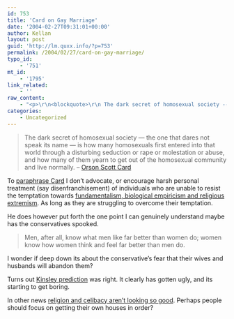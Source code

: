 ```yaml
---
id: 753
title: 'Card on Gay Marriage'
date: '2004-02-27T09:31:01+00:00'
author: Kellan
layout: post
guid: 'http://lm.quxx.info/?p=753'
permalink: /2004/02/27/card-on-gay-marriage/
typo_id:
    - '751'
mt_id:
    - '1795'
link_related:
    - ''
raw_content:
    - "<p>\r\n<blockquote>\r\n The dark secret of homosexual society -- the one that dares not speak its name -- is how many homosexuals first entered into that world through a disturbing seduction or rape or molestation or abuse, and how many of them yearn to get out of the homosexual community and live normally. - <a href=\\\"http://www.ornery.org/essays/warwatch/2004-02-15-1.html\\\">Orson Scott Card</a>\r\n</blockquote>\r\n \r\nTo <a href=\\\"http://www.nauvoo.com/library/hypocrites-osc.html\\\">paraphrase Card</a> I don\\'t advocate, or encourage harsh personal treatment (say disenfranchisement) of individuals who are unable to resist the temptation towards <a href=\\\"http://www.nauvoo.com/library/hypocrites-osc.html\\\">fundamentalism, biological empiricism and religious extremism</a>.  As long as they are struggling to overcome their temptation.\r\n</p>\r\n\r\n<p>\r\nHe does however put forth the one point I can genuinely understand maybe has the conservatives spooked.\r\n<blockquote>\r\nMen, after all, know what men like far better than women do; women know how women think and feel far better than men do. \r\n</blockquote>\r\nI wonder if deep down its about the conservative\\'s fear that their wives and husbands will abandon them?\r\n</p>\r\n<p>\r\nTurns out <a href=\\\"http://nielsenhayden.com/electrolite/archives/002828.html\\\">Kinsley prediction</a> was right.  It clearly has gotten ugly, and its starting to get boring.\r\n</p>\r\n<p>\r\nIn other news <a href=\\\"http://www.guardian.co.uk/uslatest/story/0,1282,-3797254,00.html\\\">religion and celibacy aren\\'t looking so good</a>.  Perhaps people should focus on getting their own houses in order?\r\n</p>"
categories:
    - Uncategorized
---
```


> The dark secret of homosexual society — the one that dares not speak its name — is how many homosexuals first entered into that world through a disturbing seduction or rape or molestation or abuse, and how many of them yearn to get out of the homosexual community and live normally. – [Orson Scott Card](http://www.ornery.org/essays/warwatch/2004-02-15-1.html)

To [paraphrase Card](http://www.nauvoo.com/library/hypocrites-osc.html) I don’t advocate, or encourage harsh personal treatment (say disenfranchisement) of individuals who are unable to resist the temptation towards [fundamentalism, biological empiricism and religious extremism](http://www.nauvoo.com/library/hypocrites-osc.html). As long as they are struggling to overcome their temptation.

He does however put forth the one point I can genuinely understand maybe has the conservatives spooked.

> Men, after all, know what men like far better than women do; women know how women think and feel far better than men do.

I wonder if deep down its about the conservative’s fear that their wives and husbands will abandon them?

Turns out [Kinsley prediction](http://nielsenhayden.com/electrolite/archives/002828.html) was right. It clearly has gotten ugly, and its starting to get boring.

In other news [religion and celibacy aren’t looking so good](http://www.guardian.co.uk/uslatest/story/0,1282,-3797254,00.html). Perhaps people should focus on getting their own houses in order?